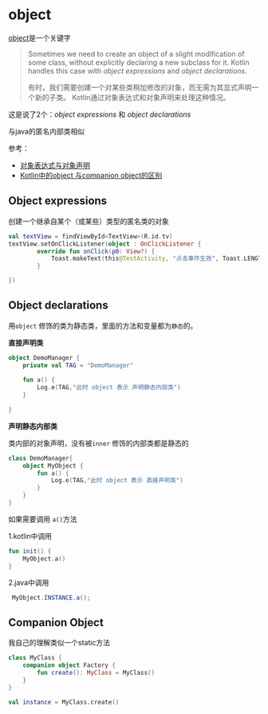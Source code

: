 # object

[object](https://www.kotlincn.net/docs/reference/object-declarations.html)是一个关键字

> Sometimes we need to create an object of a slight modification of some class, without explicitly declaring a new subclass for it. Kotlin handles this case with *object expressions* and *object declarations*.
>
> 有时，我们需要创建一个对某些类稍加修改的对象，而无需为其显式声明一个新的子类。 Kotlin通过对象表达式和对象声明来处理这种情况。

这是说了2个：*object expressions* 和 *object declarations*

与java的匿名内部类相似

参考：

+ [对象表达式与对象声明](https://www.kotlincn.net/docs/reference/object-declarations.html)
+ [Kotlin中的object 与companion object的区别](https://www.jianshu.com/p/14db81e1576a)

## Object expressions

创建一个继承自某个（或某些）类型的匿名类的对象

```kotlin
val textView = findViewById<TextView>(R.id.tv)
textView.setOnClickListener(object : OnClickListener {
        override fun onClick(p0: View?) {
            Toast.makeText(this@TestActivity, "点击事件生效", Toast.LENGTH_LONG)
        }

})
```

## Object declarations

用`object` 修饰的类为静态类，里面的方法和变量都为`静态`的。

**直接声明类**

```kotlin
object DemoManager {
    private val TAG = "DemoManager"
        
    fun a() {
        Log.e(TAG,"此时 object 表示 声明静态内部类")
    }
    
}
```

**声明静态内部类**

类内部的对象声明，没有被`inner` 修饰的内部类都是静态的

```kotlin
class DemoManager{
    object MyObject {
        fun a() {
            Log.e(TAG,"此时 object 表示 直接声明类")
        }
    }
}
```

如果需要调用 `a()`方法

1.kotlin中调用

```kotlin
fun init() {
    MyObject.a()
}
```

2.java中调用

```java
 MyObject.INSTANCE.a();
```



## Companion Object

我自己的理解类似一个static方法

```kotlin
class MyClass {
    companion object Factory {
        fun create(): MyClass = MyClass()
    }
}

val instance = MyClass.create()
```































